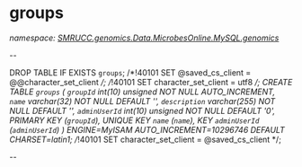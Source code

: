 ﻿# groups
_namespace: [SMRUCC.genomics.Data.MicrobesOnline.MySQL.genomics](./index.md)_

--
 
 DROP TABLE IF EXISTS `groups`;
 /*!40101 SET @saved_cs_client = @@character_set_client */;
 /*!40101 SET character_set_client = utf8 */;
 CREATE TABLE `groups` (
 `groupId` int(10) unsigned NOT NULL AUTO_INCREMENT,
 `name` varchar(32) NOT NULL DEFAULT '',
 `description` varchar(255) NOT NULL DEFAULT '',
 `adminUserId` int(10) unsigned NOT NULL DEFAULT '0',
 PRIMARY KEY (`groupId`),
 UNIQUE KEY `name` (`name`),
 KEY `adminUserId` (`adminUserId`)
 ) ENGINE=MyISAM AUTO_INCREMENT=10296746 DEFAULT CHARSET=latin1;
 /*!40101 SET character_set_client = @saved_cs_client */;
 
 --




